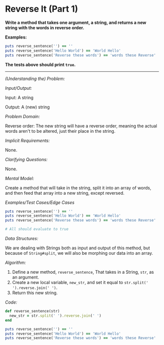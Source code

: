 # Reverse It (Part 1)

**Write a method that takes one argument, a string, and returns a new string with the words in reverse order.**

**Examples:**

```ruby
puts reverse_sentence('') == ''
puts reverse_sentence('Hello World') == 'World Hello'
puts reverse_sentence('Reverse these words') == 'words these Reverse'
```

**The tests above should print `true`.**

---

*(Understanding the) Problem:*

*Input/Output:*

Input: A string

Output: A (new) string

*Problem Domain:*

Reverse order: The new string will have a reverse order, meaning the actual words aren't to be altered, just their place in the string.

*Implicit Requirements:*

None.

*Clarifying Questions:*

None.

*Mental Model:*

Create a method that will take in the string, split it into an array of words, and then feed that array into a new string, except reversed.

*Examples/Test Cases/Edge Cases*

```ruby
puts reverse_sentence('') == ''
puts reverse_sentence('Hello World') == 'World Hello'
puts reverse_sentence('Reverse these words') == 'words these Reverse'

# All should evaluate to true
```

*Data Structures:*

We are dealing with Strings both as input and output of this method, but because of `String#split`, we will also be morphing our data into an array.

*Algorithm:*

1. Define a new method, `reverse_sentence`, That takes in a String, `str`, as an argument. 
2. Create a new local variable, `new_str`, and set it equal to `str.split(' ').reverse.join(' ')`.
3. Return this new string.

*Code:*

```ruby
def reverse_sentence(str)
  new_str = str.split(' ').reverse.join(' ')
end

puts reverse_sentence('') == ''
puts reverse_sentence('Hello World') == 'World Hello'
puts reverse_sentence('Reverse these words') == 'words these Reverse'
```



